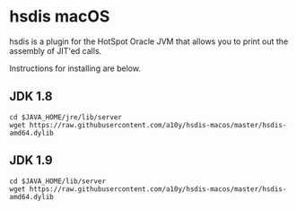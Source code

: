 # hsdis macOS

hsdis is a plugin for the HotSpot Oracle JVM that allows you to print out the assembly of JIT'ed calls.

Instructions for installing are below.

## JDK 1.8

```
cd $JAVA_HOME/jre/lib/server
wget https://raw.githubusercontent.com/a10y/hsdis-macos/master/hsdis-amd64.dylib
```

## JDK 1.9

```
cd $JAVA_HOME/lib/server
wget https://raw.githubusercontent.com/a10y/hsdis-macos/master/hsdis-amd64.dylib
```

